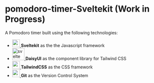 # pomodoro-timer-Sveltekit (Work in Progress)
A Pomodoro timer built using the following technologies:
* <a href="https://svelte.dev" target="_blank" rel="noreferrer"> <img src="https://upload.wikimedia.org/wikipedia/commons/1/1b/Svelte_Logo.svg" alt="svelte" width="25" height="25"/> </a> **Sveltekit** as the the Javascript framework
* <a href="https://svelte.dev" target="_blank" rel="noreferrer"> <img src="https://www.saashub.com/images/app/service_logos/177/5calsa790aop/large.png?1677920086" alt="svelte" width="40" height="40"/> </a> **DaisyUI** as the component library for Tailwind CSS
* <a href="https://svelte.dev" target="_blank" rel="noreferrer"> <img src="https://cdn.worldvectorlogo.com/logos/tailwind-css-2.svg" alt="svelte" width="25" height="25"/> </a> **TailwindCSS** as the CSS framework
* <a href="https://svelte.dev" target="_blank" rel="noreferrer"> <img src="https://cdn.worldvectorlogo.com/logos/git-icon.svg" alt="svelte" width="25" height="25"/> </a> **Git** as the Version Control System
